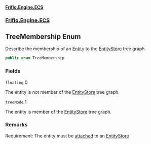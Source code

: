 #### [Friflo.Engine.ECS](index.md#'index')
### [Friflo.Engine.ECS](Friflo.Engine.ECS.md#'Friflo.Engine.ECS')

## TreeMembership Enum

Describe the membership of an [Entity](Entity.md#'Friflo.Engine.ECS.Entity') to the [EntityStore](EntityStore.md#'Friflo.Engine.ECS.EntityStore') tree graph.

```csharp
public enum TreeMembership
```
### Fields

<a name='Friflo.Engine.ECS.TreeMembership.floating'></a>

`floating` 0

The entity is not member of the [EntityStore](EntityStore.md#'Friflo.Engine.ECS.EntityStore') tree graph.

<a name='Friflo.Engine.ECS.TreeMembership.treeNode'></a>

`treeNode` 1

The entity is member of the [EntityStore](EntityStore.md#'Friflo.Engine.ECS.EntityStore') tree graph.

### Remarks
Requirement: The entity must be [attached](StoreOwnership.md#Friflo.Engine.ECS.StoreOwnership.attached#'Friflo.Engine.ECS.StoreOwnership.attached') to an [EntityStore](EntityStore.md#'Friflo.Engine.ECS.EntityStore')